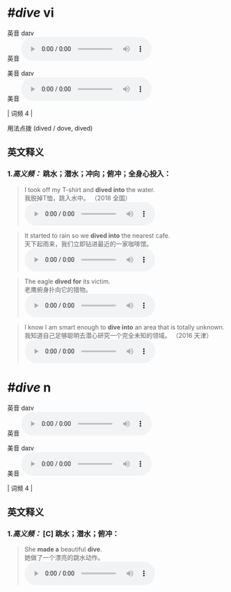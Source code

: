 # ***\#dive*** vi
英音 daɪv  
英音
<audio src="./media/dive-B.aac" controls="controls"></audio>

美音 daɪv  
美音
<audio src="./media/dive.aac" controls="controls"></audio>



| 词频 4 |  

用法点拨  (dived / dove, dived)

英文释义
---
### 1.*高义频：* **跳水；潜水；冲向；俯冲；全身心投入：**  

 > I took off my T-shirt and **dived into** the water.  
 > 我脱掉T恤，跳入水中。  （2018 全国）  
<audio src="./media/I took off my T-shirt and dived into the water_AAC.aac" controls="controls"></audio>

 > It started to rain so we **dived into** the nearest cafe.  
 > 天下起雨来，我们立即钻进最近的一家咖啡馆。    
<audio src="./media/dive-2.aac" controls="controls"></audio>

 > The eagle **dived for** its victim.  
 > 老鹰俯身扑向它的猎物。    
<audio src="./media/dive-3.aac" controls="controls"></audio>

 > I know I am smart enough to **dive into** an area that is totally unknown.  
 > 我知道自己足够聪明去潜心研究一个完全未知的领域。  （2016 天津）  
<audio src="./media/dive-I know I am smart enough.aac" controls="controls"></audio>


# ***\#dive*** n
英音 daɪv  
英音
<audio src="./media/dive-B.aac" controls="controls"></audio>

美音 daɪv  
美音
<audio src="./media/dive.aac" controls="controls"></audio>



| 词频 4 |  

英文释义
---
### 1.*高义频：* **[C] 跳水；潜水；俯冲：**  

 > She **made a** beautiful **dive**.  
 > 她做了一个漂亮的跳水动作。    
<audio src="./media/dive-5.aac" controls="controls"></audio>


